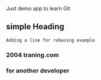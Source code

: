 Just demo app to learn Git
## simple Heading
	Adding a line for rebasing example

### 2004 traning.com


### for another developer